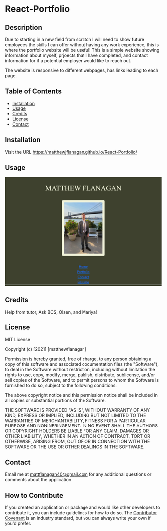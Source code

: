 # React-Portfolio

## Description
Due to starting in a new field from scratch I will need to show future employees the skills I can offer without having any work experience, this is where the portfolio website will be useful! This is a simple website showing information about myself, prjoects that I have completed, and contact information for if a potential employer would like to reach out.

The website is responsive to different webpages, has links leading to each page. 

## Table of Contents
- [Installation](#installation)
- [Usage](#usage)
- [Credits](#credits)
- [License](#license)
- [Contact](#contact)

## Installation
Visit the URL https://matthewjflanagan.github.io/React-Portfolio/

## Usage
![homepage](./assets/homepage.png)

## Credits
Help from tutor, Ask BCS, Olsen, and Mariya!

## License
MIT License

Copyright (c) [2021] [matthewflanagan]

Permission is hereby granted, free of charge, to any person obtaining a copy
of this software and associated documentation files (the "Software"), to deal
in the Software without restriction, including without limitation the rights
to use, copy, modify, merge, publish, distribute, sublicense, and/or sell
copies of the Software, and to permit persons to whom the Software is
furnished to do so, subject to the following conditions:

The above copyright notice and this permission notice shall be included in all
copies or substantial portions of the Software.

THE SOFTWARE IS PROVIDED "AS IS", WITHOUT WARRANTY OF ANY KIND, EXPRESS OR
IMPLIED, INCLUDING BUT NOT LIMITED TO THE WARRANTIES OF MERCHANTABILITY,
FITNESS FOR A PARTICULAR PURPOSE AND NONINFRINGEMENT. IN NO EVENT SHALL THE
AUTHORS OR COPYRIGHT HOLDERS BE LIABLE FOR ANY CLAIM, DAMAGES OR OTHER
LIABILITY, WHETHER IN AN ACTION OF CONTRACT, TORT OR OTHERWISE, ARISING FROM,
OUT OF OR IN CONNECTION WITH THE SOFTWARE OR THE USE OR OTHER DEALINGS IN THE
SOFTWARE.

## Contact
Email me at mattflanagan40@gmail.com for any additional questions or comments about the application

## How to Contribute
If you created an application or package and would like other developers to contribute it, you can include guidelines for how to do so. The [Contributor Covenant](https://www.contributor-covenant.org/) is an industry standard, but you can always write your own if you'd prefer.